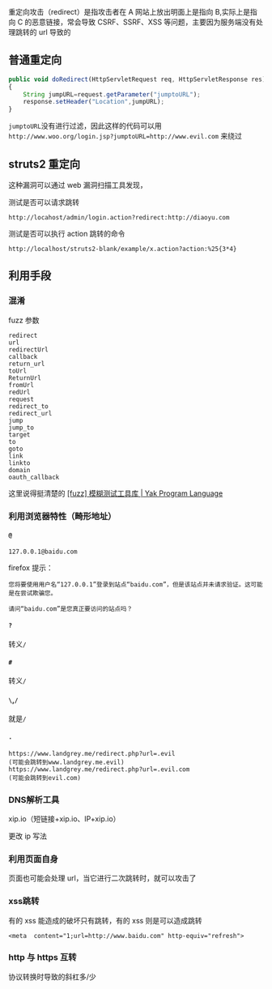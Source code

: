重定向攻击（redirect）是指攻击者在  A 网站上放出明面上是指向 B,实际上是指向 C 的恶意链接，常会导致 CSRF、SSRF、XSS 等问题，主要因为服务端没有处理跳转的 url 导致的

## 普通重定向

```javascript
public void doRedirect(HttpServletRequest req, HttpServletResponse res)
{
    String jumpURL=request.getParameter("jumptoURL");
    response.setHeader("Location",jumpURL);
}
```

`jumptoURL`没有进行过滤，因此这样的代码可以用`http://www.woo.org/login.jsp?jumptoURL=http://www.evil.com` 来绕过

## struts2 重定向

这种漏洞可以通过 web 漏洞扫描工具发现，

测试是否可以请求跳转
```
http://locahost/admin/login.action?redirect:http://diaoyu.com
```

测试是否可以执行 action 跳转的命令
```
http://localhost/struts2-blank/example/x.action?action:%25{3*4}
```

## 利用手段

### 混淆

fuzz 参数
```
redirect
url
redirectUrl
callback
return_url
toUrl
ReturnUrl
fromUrl
redUrl
request
redirect_to
redirect_url
jump
jump_to
target
to
goto
link
linkto
domain
oauth_callback
```

这里说得挺清楚的
[[fuzz] 模糊测试工具库 | Yak Program Language](https://yaklang.io/docs/buildinlibs/lib_fuzz/#%E6%88%91%E4%BB%AC%E5%8F%AF%E4%BB%A5-fuzz-http-%E8%AF%B7%E6%B1%82%E7%9A%84%E5%93%AA%E4%BA%9B%E9%83%A8%E5%88%86)
### 利用浏览器特性（畸形地址）

#### `@`

`127.0.0.1@baidu.com`

firefox 提示：
```
您将要使用用户名“127.0.0.1”登录到站点“baidu.com”，但是该站点并未请求验证。这可能是在尝试欺骗您。

请问“baidu.com”是您真正要访问的站点吗？
```

#### `?`

转义`/`

#### `#`

转义`/`

#### `\`,`/`

就是`/`

#### `.`

```
https://www.landgrey.me/redirect.php?url=.evil
(可能会跳转到www.landgrey.me.evil)
https://www.landgrey.me/redirect.php?url=.evil.com
(可能会跳转到evil.com)
```
### DNS解析工具

xip.io（短链接+xip.io、IP+xip.io）

更改 ip 写法
### 利用页面自身

页面也可能会处理 url，当它进行二次跳转时，就可以攻击了

### xss跳转

有的 xss 能造成的破坏只有跳转，有的 xss 则是可以造成跳转

```
<meta  content="1;url=http://www.baidu.com" http-equiv="refresh">
```

### http 与 https 互转

协议转换时导致的斜杠多/少